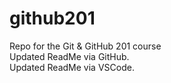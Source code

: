 # github201
Repo for the Git &amp; GitHub 201 course  
Updated ReadMe via GitHub.  
Updated ReadMe via VSCode.